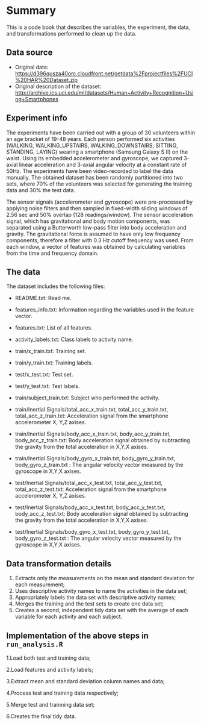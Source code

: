 # Summary

This is a code book that describes the variables, the experiment, the data, and transformations performed to clean up the data.

## Data source

* Original data: https://d396qusza40orc.cloudfront.net/getdata%2Fprojectfiles%2FUCI%20HAR%20Dataset.zip
* Original description of the dataset: http://archive.ics.uci.edu/ml/datasets/Human+Activity+Recognition+Using+Smartphones

## Experiment info

The experiments have been carried out with a group of 30 volunteers within an age bracket of 19-48 years. Each person performed six activities (WALKING, WALKING_UPSTAIRS, WALKING_DOWNSTAIRS, SITTING, STANDING, LAYING) wearing a smartphone (Samsung Galaxy S II) on the waist. Using its embedded accelerometer and gyroscope, we captured 3-axial linear acceleration and 3-axial angular velocity at a constant rate of 50Hz. The experiments have been video-recorded to label the data manually. The obtained dataset has been randomly partitioned into two sets, where 70% of the volunteers was selected for generating the training data and 30% the test data.

The sensor signals (accelerometer and gyroscope) were pre-processed by applying noise filters and then sampled in fixed-width sliding windows of 2.56 sec and 50% overlap (128 readings/window). The sensor acceleration signal, which has gravitational and body motion components, was separated using a Butterworth low-pass filter into body acceleration and gravity. The gravitational force is assumed to have only low frequency components, therefore a filter with 0.3 Hz cutoff frequency was used. From each window, a vector of features was obtained by calculating variables from the time and frequency domain.

## The data

The dataset includes the following files:

- README.txt: Read me.

- features_info.txt: Information regarding the variables used in the feature vector.

- features.txt: List of all features.

- activity_labels.txt: Class labels to activity name.

- train/x_train.txt: Training set.

- train/y_train.txt: Training labels.

- test/x_test.txt: Test set.

- test/y_test.txt: Test labels.

- train/subject_train.txt: Subject who performed the activity. 

- train/Inertial Signals/total_acc_x_train.txt, total_acc_y_train.txt, total_acc_z_train.txt:  Acceleration signal from the smartphone accelerometer X, Y,Z axises. 

- train/Inertial Signals/body_acc_x_train.txt, body_acc_y_train.txt, body_acc_z_train.txt: Body acceleration signal obtained by subtracting the gravity from the total acceleration in X,Y,X axises.

- train/Inertial Signals/body_gyro_x_train.txt, body_gyro_y_train.txt, body_gyro_z_train.txt : The angular velocity vector measured by the gyroscope in X,Y,X axises.

- test/Inertial Signals/total_acc_x_test.txt, total_acc_y_test.txt, total_acc_z_test.txt:  Acceleration signal from the smartphone accelerometer X, Y,Z axises. 

- test/Inertial Signals/body_acc_x_test.txt, body_acc_y_test.txt, body_acc_z_test.txt: Body acceleration signal obtained by subtracting the gravity from the total acceleration in X,Y,X axises.

- test/Inertial Signals/body_gyro_x_test.txt, body_gyro_y_test.txt, body_gyro_z_test.txt : The angular velocity vector measured by the gyroscope in X,Y,X axises.



## Data transformation details

1. Extracts only the measurements on the mean and standard deviation for each measurement;
2. Uses descriptive activity names to name the activities in the data set;
3. Appropriately labels the data set with descriptive activity names;
4. Merges the training and the test sets to create one data set;
5. Creates a second, independent tidy data set with the average of each variable for each activity and each subject.

## Implementation of the above steps in ```run_analysis.R```

1.Load both test and training data;

2.Load features and activity labels;

3.Extract mean and standard deviation column names and data;

4.Process test and training data respectively;

5.Merge test and trainning data set;

6.Creates the final tidy data.

